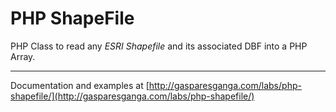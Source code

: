 # PHP ShapeFile

PHP Class to read any *ESRI Shapefile* and its associated DBF into a PHP Array.

---

Documentation and examples at [http://gasparesganga.com/labs/php-shapefile/](http://gasparesganga.com/labs/php-shapefile/)
